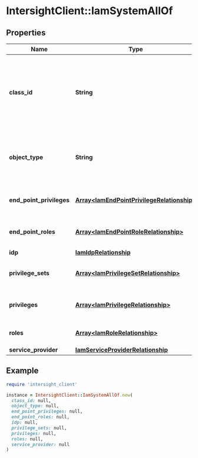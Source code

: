 # IntersightClient::IamSystemAllOf

## Properties

| Name | Type | Description | Notes |
| ---- | ---- | ----------- | ----- |
| **class_id** | **String** | The fully-qualified name of the instantiated, concrete type. This property is used as a discriminator to identify the type of the payload when marshaling and unmarshaling data. | [default to &#39;iam.System&#39;] |
| **object_type** | **String** | The fully-qualified name of the instantiated, concrete type. The value should be the same as the &#39;ClassId&#39; property. | [default to &#39;iam.System&#39;] |
| **end_point_privileges** | [**Array&lt;IamEndPointPrivilegeRelationship&gt;**](IamEndPointPrivilegeRelationship.md) | An array of relationships to iamEndPointPrivilege resources. | [optional][readonly] |
| **end_point_roles** | [**Array&lt;IamEndPointRoleRelationship&gt;**](IamEndPointRoleRelationship.md) | An array of relationships to iamEndPointRole resources. | [optional][readonly] |
| **idp** | [**IamIdpRelationship**](IamIdpRelationship.md) |  | [optional] |
| **privilege_sets** | [**Array&lt;IamPrivilegeSetRelationship&gt;**](IamPrivilegeSetRelationship.md) | An array of relationships to iamPrivilegeSet resources. | [optional][readonly] |
| **privileges** | [**Array&lt;IamPrivilegeRelationship&gt;**](IamPrivilegeRelationship.md) | An array of relationships to iamPrivilege resources. | [optional][readonly] |
| **roles** | [**Array&lt;IamRoleRelationship&gt;**](IamRoleRelationship.md) | An array of relationships to iamRole resources. | [optional][readonly] |
| **service_provider** | [**IamServiceProviderRelationship**](IamServiceProviderRelationship.md) |  | [optional] |

## Example

```ruby
require 'intersight_client'

instance = IntersightClient::IamSystemAllOf.new(
  class_id: null,
  object_type: null,
  end_point_privileges: null,
  end_point_roles: null,
  idp: null,
  privilege_sets: null,
  privileges: null,
  roles: null,
  service_provider: null
)
```

